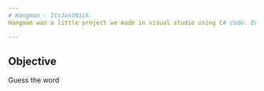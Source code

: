 ```yaml
---
# Hangman - ItsJustNick
Hangman was a little project we made in visual studio using C# code. Everything runs in the command window.

---
```


## Objective
Guess the word
